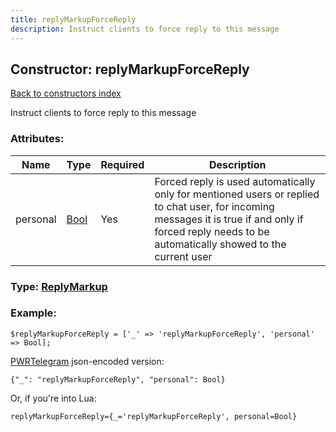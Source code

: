 ```yaml
---
title: replyMarkupForceReply
description: Instruct clients to force reply to this message
---
```

## Constructor: replyMarkupForceReply  
[Back to constructors index](index.md)



Instruct clients to force reply to this message

### Attributes:

| Name     |    Type       | Required | Description |
|----------|---------------|----------|-------------|
|personal|[Bool](../types/Bool.md) | Yes|Forced reply is used automatically only for mentioned users or replied to chat user, for incoming messages it is true if and only if forced reply needs to be automatically showed to the current user|



### Type: [ReplyMarkup](../types/ReplyMarkup.md)


### Example:

```
$replyMarkupForceReply = ['_' => 'replyMarkupForceReply', 'personal' => Bool];
```  

[PWRTelegram](https://pwrtelegram.xyz) json-encoded version:

```
{"_": "replyMarkupForceReply", "personal": Bool}
```


Or, if you're into Lua:  


```
replyMarkupForceReply={_='replyMarkupForceReply', personal=Bool}

```


